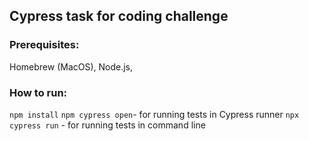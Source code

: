 ## Cypress task for coding challenge
### Prerequisites:
Homebrew (MacOS), Node.js, 
### How to run: 
`npm install` 
`npm cypress open`- for running tests in Cypress runner
`npx cypress run` - for running tests in command line 
